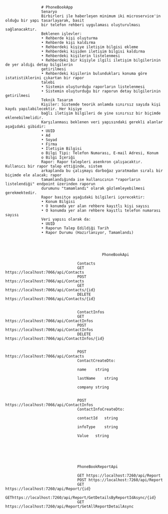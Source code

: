                     # PhoneBookApp
                    Senaryo
                    Birbirleri ile haberleşen minimum iki microservice'in olduğu bir yapı tasarlayarak, basit 
                    bir telefon rehberi uygulaması oluşturulması sağlanacaktır.
                    Beklenen işlevler:
                    • Rehberde kişi oluşturma
                    • Rehberde kişi kaldırma
                    • Rehberdeki kişiye iletişim bilgisi ekleme
                    • Rehberdeki kişiden iletişim bilgisi kaldırma
                    • Rehberdeki kişilerin listelenmesi
                    • Rehberdeki bir kişiyle ilgili iletişim bilgilerinin de yer aldığı detay bilgilerin 
                    getirilmesi
                    • Rehberdeki kişilerin bulundukları konuma göre istatistiklerini çıkartan bir rapor 
                    talebi
                    • Sistemin oluşturduğu raporların listelenmesi
                    • Sistemin oluşturduğu bir raporun detay bilgilerinin getirilmesi
                    Teknik Tasarım
                    Kişiler: Sistemde teorik anlamda sınırsız sayıda kişi kaydı yapılabilecektir. Her kişiye 
                    bağlı iletişim bilgileri de yine sınırsız bir biçimde eklenebilmelidir.
                    Karşılanması beklenen veri yapısındaki gerekli alanlar aşağıdaki gibidir:
                    • UUID
                    • Ad
                    • Soyad
                    • Firma
                    • İletişim Bilgisi
                    o Bilgi Tipi: Telefon Numarası, E-mail Adresi, Konum
                    o Bilgi İçeriği
                    Rapor: Rapor talepleri asenkron çalışacaktır. Kullanıcı bir rapor talep ettiğinde, sistem 
                    arkaplanda bu çalışmayı darboğaz yaratmadan sıralı bir biçimde ele alacak; rapor 
                    tamamlandığında ise kullanıcının "raporların listelendiği" endpoint üzerinden raporun 
                    durumunu "tamamlandı" olarak gözlemleyebilmesi gerekmektedir.
                    Rapor basitçe aşağıdaki bilgileri içerecektir:
                    • Konum Bilgisi
                    • O konumda yer alan rehbere kayıtlı kişi sayısı
                    • O konumda yer alan rehbere kayıtlı telefon numarası sayısı
                    Veri yapısı olarak da:
                    • UUID
                    • Raporun Talep Edildiği Tarih
                    • Rapor Durumu (Hazırlanıyor, Tamamlandı)




                                               PhoneBookApi

                                    Contacts
                                    GET https://localhost:7066/api/Contacts
                                    POST https://localhost:7066/api/Contacts
                                    GET https://localhost:7066/api/Contacts/{id}
                                    DELETE https://localhost:7066/api/Contacts/{id}
                                    
                                    
                                    ContactInfos
                                    GET https://localhost:7066/api/ContactInfos
                                    POST https://localhost:7066/api/ContactInfos
                                    DELETE https://localhost:7066/api/ContactInfos/{id}
                                    
                                    
                                    POST https://localhost:7066/api/Contacts
                                    ContactCreateDto:
                                    
                                    name	string
                                    
                                    lastName	string
                                    
                                    company	string
                                    
                                    
                                    POST https://localhost:7066/api/ContactInfos
                                    ContactInfoCreateDto:
                                    
                                    contactId	string
                                    
                                    infoType	string
                                    
                                    Value	string
                                    
                                    
                                    
                                    
                                    
                                    
                                    PhoneBookReportApi
                                    
                                    GET https://localhost:7260/api/Report
                                    POST https://localhost:7260/api/Report
                                    GET https://localhost:7260/api/Report/{id}
                                    GEThttps://localhost:7260/api/Report/GetDetailsByReportIdAsync/{id}
                                    GET https://localhost:7260/api/Report/GetAllReportDetailAsync



                           
                                                     
